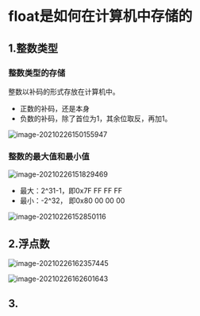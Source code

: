 # float是如何在计算机中存储的

## 1.整数类型

### 整数类型的存储

整数以补码的形式存放在计算机中。

- 正数的补码，还是本身
- 负数的补码，除了首位为1，其余位取反，再加1。

![image-20210226150155947](http://pichost.yangyadong.site/img/image-20210226150155947.png)

### 整数的最大值和最小值

![image-20210226151829469](http://pichost.yangyadong.site/img/image-20210226151829469.png)

- 最大：2^31-1，即0x7F FF FF FF
- 最小：-2^32，  即0x80 00 00 00

![image-20210226152850116](http://pichost.yangyadong.site/img/image-20210226152850116.png)

## 2.浮点数

![image-20210226162357445](http://pichost.yangyadong.site/img/image-20210226162357445.png)

![image-20210226162601643](http://pichost.yangyadong.site/img/image-20210226162601643.png)

## 3.

